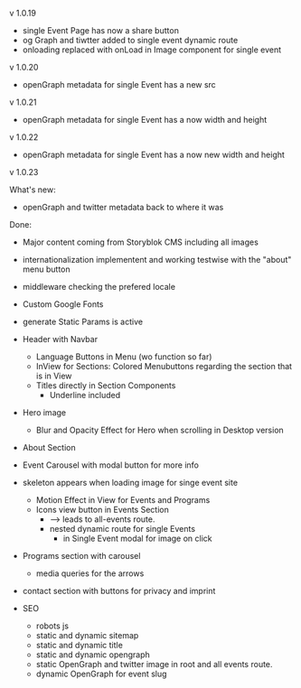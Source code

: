 v 1.0.19

- single Event Page has now a share button
- og Graph and tiwtter added to single event dynamic route
- onloading replaced with onLoad in Image component for single event

v 1.0.20

- openGraph metadata for single Event has a new src

v 1.0.21

- openGraph metadata for single Event has a now width and height

v 1.0.22

- openGraph metadata for single Event has a now new width and height

v 1.0.23

What's new:

- openGraph and twitter metadata back to where it was

Done:

- Major content coming from Storyblok CMS including all images
- internationalization implementent and working testwise with the "about" menu button
- middleware checking the prefered locale
- Custom Google Fonts
- generate Static Params is active

- Header with Navbar
  - Language Buttons in Menu (wo function so far)
  - InView for Sections: Colored Menubuttons regarding the section that is in View
  - Titles directly in Section Components
    - Underline included
- Hero image
  - Blur and Opacity Effect for Hero when scrolling in Desktop version
- About Section
- Event Carousel with modal button for more info
- skeleton appears when loading image for singe event site

  - Motion Effect in View for Events and Programs
  - Icons view button in Events Section
    - --> leads to all-events route.
    - nested dynamic route for single Events
      - in Single Event modal for image on click

- Programs section with carousel
  - media queries for the arrows
- contact section with buttons for privacy and imprint

- SEO
  - robots js
  - static and dynamic sitemap
  - static and dynamic title
  - static and dynamic opengraph
  - static OpenGraph and twitter image in root and all events route.
  - dynamic OpenGraph for event slug
